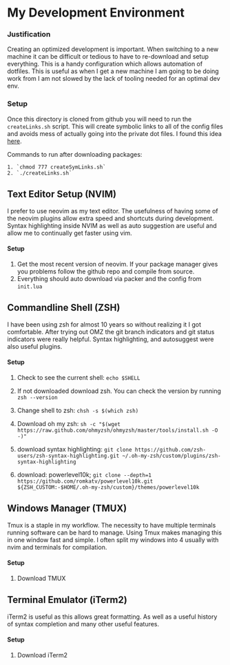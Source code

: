 # My Development Environment

### Justification 

Creating an optimized development is important. When switching to a new machine it can be difficult or tedious 
to have to re-download and setup everything. This is a handy configuration which allows automation of dotfiles.
This is useful as when I get a new machine I am going to be doing work from I am not slowed by the lack of tooling
needed for an optimal dev env.

### Setup

Once this directory is cloned from github you will need to run the `createLinks.sh` script. This
will create symbolic links to all of the config files and avoids mess of actually going into the private dot files. I 
found this idea [here](https://superuser.com/questions/152574/keeping-my-zsh-or-bash-profile-synced-up-on-all-my-machines#answer-152600). 

Commands to run after downloading packages:

    1. `chmod 777 createSymLinks.sh`
    2. `./createLinks.sh`

## Text Editor Setup (NVIM)

I prefer to use neovim as my text editor. The usefulness of having some of the neovim plugins allow extra speed 
and shortcuts during development. Syntax highlighting inside NVIM as well as auto suggestion are useful and 
allow me to continually get faster using vim.

#### Setup

1. Get the most recent version of neovim. If your package manager gives you problems follow the github repo and compile from source.
2. Everything should auto download via packer and the config from `init.lua`

## Commandline Shell (ZSH)

I have been using zsh for almost 10 years so without realizing it I got 
comfortable. After trying out OMZ the git branch indicators and
git status indicators were really helpful. Syntax highlighting, and autosuggest
were also useful plugins.

#### Setup

1. Check to see the current shell: `echo $SHELL`
2. If not downloaded download zsh. You can check the version by running `zsh --version`
3. Change shell to zsh: `chsh -s $(which zsh)`

1. Download oh my zsh: `sh -c "$(wget https://raw.github.com/ohmyzsh/ohmyzsh/master/tools/install.sh -O -)"`
2. download syntax highlighting: `git clone https://github.com/zsh-users/zsh-syntax-highlighting.git ~/.oh-my-zsh/custom/plugins/zsh-syntax-highlighting` 
3. download: powerlevel10k; `git clone --depth=1 https://github.com/romkatv/powerlevel10k.git ${ZSH_CUSTOM:-$HOME/.oh-my-zsh/custom}/themes/powerlevel10k`


## Windows Manager (TMUX)

Tmux is a staple in my workflow. The necessity to have multiple terminals running software can be hard to manage. 
Using Tmux makes managing this in one window fast and simple. I often split my windows into 4 usually with nvim and 
terminals for compilation.

#### Setup

1. Download TMUX


## Terminal Emulator (iTerm2)

iTerm2 is useful as this allows great formatting. As well as a useful history of syntax completion and many other useful features.

#### Setup

1. Download iTerm2

